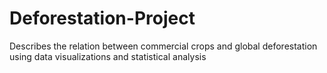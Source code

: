 # Deforestation-Project
Describes the relation between commercial crops and global deforestation using data visualizations and statistical analysis
